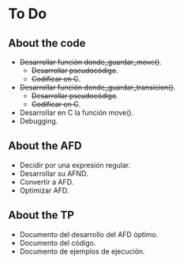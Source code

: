 To Do
=====

About the code
--------------
- ~~Desarrollar función donde_guardar_move()~~.
  - ~~Desarrollar pseudocódigo~~.
  - ~~Codificar en C~~.
- ~~Desarrollar función donde_guardar_transicion()~~.
  - ~~Desarrollar pseudocódigo~~.
  - ~~Codificar en C~~.
- Desarrollar en C la función move().
- Debugging.

About the AFD
-------------
- Decidir por una expresión regular.
- Desarrollar su AFND.
- Convertir a AFD.
- Optimizar AFD.

About the TP
------------
- Documento del desarrollo del AFD óptimo.
- Documento del código.
- Documento de ejemplos de ejecución.
